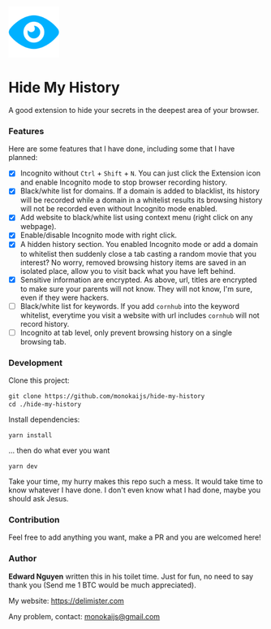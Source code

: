 <img src="./assets/icon.png" alt="drawing" width="100"/>

# Hide My History

A good extension to hide your secrets in the deepest area of your browser.

### Features

Here are some features that I have done, including some that I have planned:

- [x] Incognito without `Ctrl` + `Shift` + `N`. You can just click the Extension icon and enable Incognito mode to stop
  browser recording history.
- [x] Black/white list for domains. If a domain is added to blacklist, its history will be recorded while a domain in a
  whitelist results its browsing history will not be recorded even without Incognito mode enabled.
- [x] Add website to black/white list using context menu (right click on any webpage).
- [x] Enable/disable Incognito mode with right click.
- [x] A hidden history section. You enabled Incognito mode or add a domain to whitelist then suddenly close a tab
  casting a random movie that you interest? No worry, removed browsing history items are saved in an isolated place,
  allow you to visit back what you have left behind.
- [x] Sensitive information are encrypted. As above, url, titles are encrypted to make sure your parents will not know.
  They will not know, I'm sure, even if they were hackers.
- [ ] Black/white list for keywords. If you add `cornhub` into the keyword whitelist, everytime you visit a website with
  url includes `cornhub` will not record history.
- [ ] Incognito at tab level, only prevent browsing history on a single browsing tab.

### Development

Clone this project:

```shell
git clone https://github.com/monokaijs/hide-my-history
cd ./hide-my-history
```

Install dependencies:

```shell
yarn install
```

... then do what ever you want

```shell
yarn dev
```

Take your time, my hurry makes this repo such a mess. It would take time to know whatever I have done. I don't even know
what I had done, maybe you should ask Jesus.

### Contribution

Feel free to add anything you want, make a PR and you are welcomed here!

### Author

**Edward Nguyen** written this in his toilet time. Just for fun, no need to say thank you (Send me 1 BTC would be much
appreciated).

My website: https://delimister.com

Any problem, contact: [monokaijs@gmail.com](mailto:monokaijs@gmail.com)
